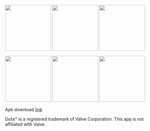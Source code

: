 <img src="https://github.com/nikolajakshic/truesight/blob/master/preview/truesightvid.gif" width="150">   <img src="https://github.com/nikolajakshic/truesight/blob/master/preview/truesight2.png" width="150">   <img src="https://github.com/nikolajakshic/truesight/blob/master/preview/truesight3.png" width="150">

<img src="https://github.com/nikolajakshic/truesight/blob/master/preview/truesight4.png" width="150">   <img src="https://github.com/nikolajakshic/truesight/blob/master/preview/truesight5.png" width="150">   <img src="https://github.com/nikolajakshic/truesight/blob/master/preview/truesight6.png" width="150">

Apk download [link](https://github.com/nikolajakshic/truesight/raw/master/truesight.apk)

Dota™ is a registered trademark of Valve Corporation. This app is not affiliated with Valve.
